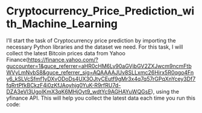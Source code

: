 # Cryptocurrency_Price_Prediction_with_Machine_Learning

I’ll start the task of Cryptocurrency price prediction by importing the necessary Python libraries and the dataset we need. For this task, I will collect the latest Bitcoin prices data from Yahoo Finance(https://finance.yahoo.com/?guccounter=1&guce_referrer=aHR0cHM6Ly90aGVjbGV2ZXJwcm9ncmFtbWVyLmNvbS8&guce_referrer_sig=AQAAAAJUv8SLLxmc26Hirx5R0qgo4Fny6_kSLVcSfmf1yDXvODoDs4UX3OJtyCEutf9gMr3x4q7q57rGPqXnYcey3Df7fqRrtPfkBCkzF4i0zKfJAoyhjg0YuK-R9rfRU7d-DZA3eVl3UgoIKmX3qK6MHjOyt9_wdtYc9AGHAYuWQGsE), using the yfinance API. This will help you collect the latest data each time you run this code:
